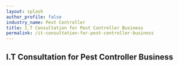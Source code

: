 ```yaml
---
layout: splash 
author_profile: false 
industry_name: Pest Controller
title: I.T Consultation for Pest Controller Business
permalink: /it-consultation-for-pest-controller-business
---
```


## I.T Consultation for Pest Controller Business